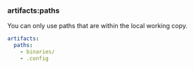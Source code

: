 ### artifacts:paths

You can only use paths that are within the local working copy.

```yaml
artifacts:
  paths:
    - binaries/
    - .config
```